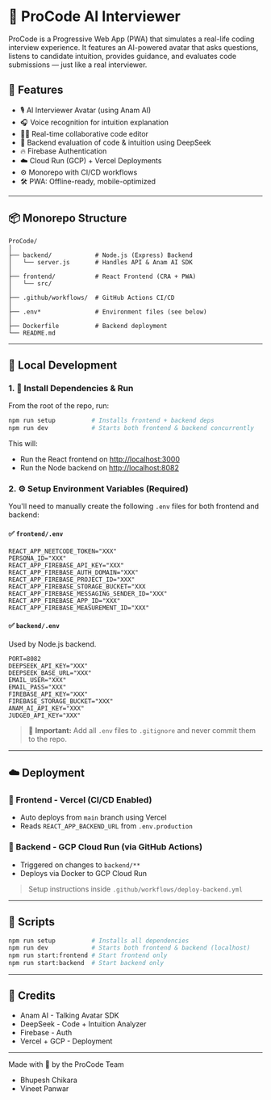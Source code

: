 # 🧠 ProCode AI Interviewer

ProCode is a Progressive Web App (PWA) that simulates a real-life coding interview experience. It features an AI-powered avatar that asks questions, listens to candidate intuition, provides guidance, and evaluates code submissions — just like a real interviewer.

## 🚀 Features

- 🎙️ AI Interviewer Avatar (using Anam AI)
- 🎧 Voice recognition for intuition explanation
- 👨‍💻 Real-time collaborative code editor
- 🤖 Backend evaluation of code & intuition using DeepSeek
- 🔥 Firebase Authentication
- ☁️ Cloud Run (GCP) + Vercel Deployments
- ⚙️ Monorepo with CI/CD workflows
- 🛠️ PWA: Offline-ready, mobile-optimized

---

## 📦 Monorepo Structure

```
ProCode/
│
├── backend/            # Node.js (Express) Backend
│   └── server.js       # Handles API & Anam AI SDK
│
├── frontend/           # React Frontend (CRA + PWA)
│   └── src/
│
├── .github/workflows/  # GitHub Actions CI/CD
│
├── .env*               # Environment files (see below)
│
├── Dockerfile          # Backend deployment
└── README.md
```

---

## 🧪 Local Development

### 1. 🧱 Install Dependencies & Run

From the root of the repo, run:

```bash
npm run setup          # Installs frontend + backend deps
npm run dev            # Starts both frontend & backend concurrently
```

This will:
- Run the React frontend on [http://localhost:3000](http://localhost:3000)
- Run the Node backend on [http://localhost:8082](http://localhost:8082)

### 2. ⚙️ Setup Environment Variables (Required)

You'll need to manually create the following `.env` files for both frontend and backend:

#### ✅ `frontend/.env`

```env
REACT_APP_NEETCODE_TOKEN="XXX"
PERSONA_ID="XXX"
REACT_APP_FIREBASE_API_KEY="XXX"
REACT_APP_FIREBASE_AUTH_DOMAIN="XXX"
REACT_APP_FIREBASE_PROJECT_ID="XXX"
REACT_APP_FIREBASE_STORAGE_BUCKET="XXX 
REACT_APP_FIREBASE_MESSAGING_SENDER_ID="XXX"
REACT_APP_FIREBASE_APP_ID="XXX"
REACT_APP_FIREBASE_MEASUREMENT_ID="XXX"
```

#### ✅ `backend/.env`
Used by Node.js backend.

```env
PORT=8082
DEEPSEEK_API_KEY="XXX"
DEEPSEEK_BASE_URL="XXX"
EMAIL_USER="XXX"
EMAIL_PASS="XXX"
FIREBASE_API_KEY="XXX"
FIREBASE_STORAGE_BUCKET="XXX"
ANAM_AI_API_KEY="XXX"
JUDGE0_API_KEY="XXX"
```

> 🔐 **Important:** Add all `.env` files to `.gitignore` and never commit them to the repo.

---

## ☁️ Deployment

### 🚀 Frontend - Vercel (CI/CD Enabled)
- Auto deploys from `main` branch using Vercel
- Reads `REACT_APP_BACKEND_URL` from `.env.production`

### 🚀 Backend - GCP Cloud Run (via GitHub Actions)
- Triggered on changes to `backend/**`
- Deploys via Docker to GCP Cloud Run

> Setup instructions inside `.github/workflows/deploy-backend.yml`

---

## 📜 Scripts

```bash
npm run setup          # Installs all dependencies
npm run dev            # Starts both frontend & backend (localhost)
npm run start:frontend # Start frontend only
npm run start:backend  # Start backend only
```

---

## 🙌 Credits

- Anam AI - Talking Avatar SDK
- DeepSeek - Code + Intuition Analyzer
- Firebase - Auth
- Vercel + GCP - Deployment

---

Made with 💙 by the ProCode Team
- Bhupesh Chikara
- Vineet Panwar
